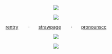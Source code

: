 <p align="center"
  
  ![](DIV)
  <p align="center"
    
![](https://komarev.com/ghpvc/?username=your-github-username&color=000000&label=ALL+I+NEED)
<p align="center"

 [rentry](https://rentry.co/bootwhill)‎ ‎ ‎ ‎ ‎ ‎ ‎ ‎ ·‎ ‎ ‎ ‎ ‎ ‎ ‎ [strawpage](https://humanego.straw.page/)‎ ‎ ‎ ‎ ‎ ‎ ‎ ‎ ·‎ ‎ ‎ ‎ ‎ ‎ ‎ [pronounscc](https://pronouns.cc/@REVERISTCALICO)
 <p align="center"

![](https://files.catbox.moe/72i8zg.png)
<p align="center"

![](DIV)
